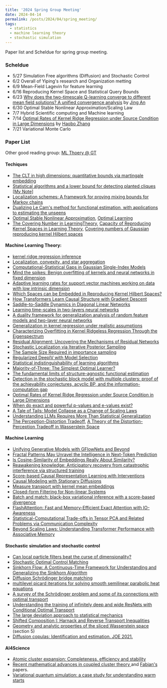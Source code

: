 ```yaml
---
title: '2024 Spring Group Meeting'
date: 2024-04-14
permalink: /posts/2024/04/spring_meeting/
tags:
  - statistics
  - machine learning theory
  - stochastic simulation
---
```

Paper list and Scheldue for spring group meeting.

### Scheldue

- 5/27 Simulation Free algorithms (Diffusion) and Stochastic Control
- 6/2 Overall of Yiping's research and Organization metting
- 6/9 Mean-Field Lagevin for feature learning
- 6/16 Reproducing Kernel Space and Statistical Query Bounds
- 6/23 [Why does the two-timescale Q-learning converge to different mean field solutions? A unified convergence analysis](https://arxiv.org/abs/2404.04357) by [Jing An](https://sites.google.com/view/jingan)
- 6/30 Optimal Stable Nonlinear Approximation/Scaling Law
- 7/7 Hybrid Scientific computing and Machine learning
- 7/14 [Optimal Rates of Kernel Ridge Regression under Source Condition in Large Dimensions](https://arxiv.org/abs/2401.01270) by [Haobo Zhang](https://scholar.google.com/citations?user=bk_NQ1MAAAAJ&hl=zh-CN)
- 7/21 Variational Monte Carlo 

### Paper List

Other good reading group: [ML Thoery @ GT](https://mltheory.github.io/)


#### Techiques
- [The CLT in high dimensions: quantitative bounds via martingale embedding](https://arxiv.org/abs/1806.09087)
- [Statistical algorithms and a lower bound for detecting planted cliques](https://arxiv.org/abs/1201.1214) [[My Note]](https://2prime.github.io/files/researchnote/sq.pdf)
- [Localization schemes: A framework for proving mixing bounds for Markov chains](https://ieeexplore.ieee.org/abstract/document/9996618?casa_token=ApdMYTmDrtQAAAAA:D7DQOJJzM3japKKvjNocHJ9UGYYLN6MNsTKIsSO_Adfl_nb9VcT63fLpbJkohV4I35EbgqOPiQ)
- [Dualizing Le Cam's method for functional estimation, with applications to estimating the unseens](https://arxiv.org/abs/1902.05616)
- [Optimal Stable Nonlinear Approximation](https://arxiv.org/abs/2009.09907), [Optimal Learning](https://link.springer.com/article/10.1007/s10092-023-00564-y)
- [The Covering Number in LearningTheory](https://members.cbio.mines-paristech.fr/~jvert/svn/bibli/local/Zhou2002covering.pdf), [Capacity of Reproducing Kernel Spaces in Learning Theory](https://ieeexplore.ieee.org/document/1207372), [Covering numbers of Gaussian reproducing kernel Hilbert spaces](https://www.sciencedirect.com/science/article/pii/S0885064X11000069)

#### Machine Learning Theory:

- [kernel ridge regression inference](https://arxiv.org/abs/2302.06578v1)
- [Localization, convexity, and star aggregation](https://arxiv.org/abs/2105.08866)
- [Computational-Statistical Gaps in Gaussian Single-Index Models](https://arxiv.org/abs/2403.05529)
- [Mind the spikes: Benign overfitting of kernels and neural networks in fixed dimension](https://arxiv.org/abs/2305.14077)
- [Adaptive learning rates for support vector machines working on data with low intrinsic dimension](https://arxiv.org/abs/2003.06202)
- [Which Spaces can be Embedded in Reproducing Kernel Hilbert Spaces?](https://arxiv.org/abs/2312.14711)
- [How Transformers Learn Causal Structure with Gradient Descent](https://arxiv.org/abs/2402.14735)
- [Saddle-to-Saddle Dynamics in Diagonal Linear Networks](https://proceedings.neurips.cc/paper_files/paper/2023/hash/17a9ab4190289f0e1504bbb98d1d111a-Abstract-Conference.html)
- [Learning time-scales in two-layers neural networks](https://arxiv.org/abs/2303.00055)
- [A duality framework for generalization analysis of random feature models and two-layer neural networks](https://arxiv.org/abs/2305.05642)
- [Generalization in kernel regression under realistic assumptions](https://arxiv.org/abs/2312.15995)
- [Characterizing Overfitting in Kernel Ridgeless Regression Through the Eigenspectrum](https://arxiv.org/abs/2402.01297)
- [Residual Alignment: Uncovering the Mechanisms of Residual Networks](https://arxiv.org/abs/2401.09018)
- [Stochastic Localization via Iterative Posterior Sampling](https://arxiv.org/abs/2402.10758)
- [The Sample Size Required in importance sampling](https://www.jstor.org/stable/26542331)
- [Regularized DeepIV with Model Selection](https://arxiv.org/abs/2403.04236)
- [ Statistical indistinguishability of learning algorithms](https://proceedings.mlr.press/v202/kalavasis23a.html)
- [Majority-of-Three: The Simplest Optimal Learner?](https://arxiv.org/abs/2403.08831)
- [The fundamental limits of structure-agnostic functional estimation](https://arxiv.org/abs/2305.04116)
- [Detection in the stochastic block model with multiple clusters: proof of the achievability conjectures, acyclic BP, and the information-computation gap](https://arxiv.org/abs/1512.09080)
- [Optimal Rates of Kernel Ridge Regression under Source Condition in Large Dimensions](https://arxiv.org/abs/2401.01270)
- [When do exact and powerful p-values and e-values exist?](https://arxiv.org/abs/2305.16539)
- [A Tale of Tails: Model Collapse as a Change of Scaling Laws](https://arxiv.org/abs/2402.07043)
- [Understanding LLMs Requires More Than Statistical Generalization](https://arxiv.org/abs/2405.01964)
- [The Perception-Distortion Tradeoff](https://openaccess.thecvf.com/content_cvpr_2018/papers/Blau_The_Perception-Distortion_Tradeoff_CVPR_2018_paper.pdf), [A Theory of the Distortion-Perception Tradeoff in Wasserstein Space](https://proceedings.neurips.cc/paper/2021/file/d77e68596c15c53c2a33ad143739902d-Paper.pdf)



#### Machine Learning
- [Unifying Generative Models with GFlowNets and Beyond](https://arxiv.org/abs/2209.02606)
- [Fractal Patterns May Unravel the Intelligence in Next-Token Prediction](https://arxiv.org/html/2402.01825v1)
- [Is Cosine-Similarity of Embeddings Really About Similarity?](https://arxiv.org/abs/2403.05440)
- [Reawakening knowledge: Anticipatory recovery from catastrophic interference via structured training](https://arxiv.org/abs/2403.09613)
- [Score-based Causal Representation Learning with
Interventions](https://arxiv.org/abs/2301.08230)
- [Causal Modeling with Stationary Diffusions](https://arxiv.org/abs/2310.17405)
- [Measure transport with kernel mean embeddings](https://arxiv.org/abs/2401.12967)
- [Closed-form Filtering for Non-linear Systems](https://arxiv.org/abs/2402.09796)
- [Batch and match: black-box variational inference with a score-based divergence](https://arxiv.org/abs/2402.14758)
- [FlashAttention: Fast and Memory-Efficient Exact Attention with IO-Awareness](https://arxiv.org/abs/2205.14135)
- [Statistical-Computational Trade-offs in Tensor PCA and Related Problems via Communication Complexity](https://arxiv.org/abs/2204.07526)
- [Beyond Scaling Laws: Understanding Transformer Performance with Associative Memory](https://arxiv.org/abs/2405.08707)


#### Stochastic simulation and stochastic control

- [Can local particle filters beat the curse of dimensionality?](https://arxiv.org/abs/1301.6585)
- [Stochastic Optimal Control Matching](https://arxiv.org/abs/2312.02027)
- [Sinkhorn Flow: A Continuous-Time Framework for Understanding and Generalizing the Sinkhorn Algorithm](https://arxiv.org/abs/2311.16706)
- [Diffusion Schrödinger bridge matching](https://proceedings.neurips.cc/paper_files/paper/2023/hash/c428adf74782c2092d254329b6b02482-Abstract-Conference.html)
- [multilevel picard iterations for solving smooth semilinear parabolic heat equations](https://arxiv.org/abs/1607.03295)
- [A survey of the Schrödinger problem and some of its connections with optimal transport](https://arxiv.org/pdf/1308.0215.pdf)
- [Understanding the training of infinitely deep and wide ResNets with Conditional Optimal Transport](https://arxiv.org/abs/2403.12887)
- [The large deviation approach to statistical mechanics](https://arxiv.org/abs/0804.0327)
- [Shifted Composition I: Harnack and Reverse Transport Inequalities](https://arxiv.org/abs/2311.14520)
- [Geometry and analytic properties of the sliced Wasserstein space](https://arxiv.org/abs/2311.05134) (section 5)
- [Diffusion copulas: Identification and estimation. JOE 2021.](https://arxiv.org/pdf/2005.03513)
  
#### AI4Science
- [Atomic cluster expansion: Completeness, efficiency and stability](https://arxiv.org/abs/1911.03550)
- [Recent mathematical advances in coupled cluster theory ](https://arxiv.org/abs/2401.07383) and [Fabian's](https://fabianfaulstich.com/links.html) papers.
- [Variational quantum simulation: a case study for understanding warm starts](https://arxiv.org/abs/2404.10044)
